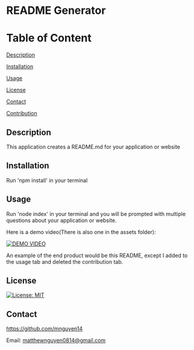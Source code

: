 # README Generator

# Table of Content
[Description](#Description)

[Installation](#Installation)

[Usage](#Usage)

[License](#License)

[Contact](#Contact)

[Contribution](#Contribution)

## Description
This application creates a README.md for your application or website

## Installation
Run 'npm install' in your terminal

## Usage
Run 'node index' in your terminal and you will be prompted with multiple questions about your application or website.

Here is a demo video(There is also one in the assets folder):

[![DEMO VIDEO](https://img.youtube.com/vi/cxeOFSCQP7I/0.jpg)](https://youtu.be/cxeOFSCQP7I)

An example of the end product would be this README, except I added to the usage tab and deleted the contribution tab.

## License
[![License: MIT](https://img.shields.io/badge/License-MIT-yellow.svg)](https://opensource.org/licenses/MIT)

## Contact
https://github.com/mnguyen14

Email: matthewnguyen0814@gmail.com